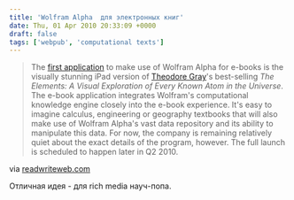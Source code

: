 ```yaml
---
title: 'Wolfram Alpha  для электронных книг'
date: Thu, 01 Apr 2010 20:33:09 +0000
draft: false
tags: ['webpub', 'computational texts']
---
```


> The [first application](http://www.touchpress.com/) to make use of Wolfram Alpha for e-books is the visually stunning iPad version of [Theodore Gray](http://theodoregray.com/)'s best-selling _The Elements: A Visual Exploration of Every Known Atom in the Universe_. The e-book application integrates Wolfram's computational knowledge engine closely into the e-book experience. It's easy to imagine calculus, engineering or geography textbooks that will also make use of Wolfram Alpha's vast data repository and its ability to manipulate this data. For now, the company is remaining relatively quiet about the exact details of the program, however. The full launch is scheduled to happen later in Q2 2010.

via [readwriteweb.com](http://www.readwriteweb.com/archives/wolfram_alpha_is_coming_to_the_ipad_and_e-books.php)

Отличная идея - для rich media науч-попа.